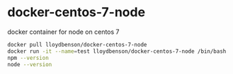 # docker-centos-7-node
docker container for node on centos 7

```sh
docker pull lloydbenson/docker-centos-7-node
docker run -it --name=test lloydbenson/docker-centos-7-node /bin/bash
npm --version
node --version
```
